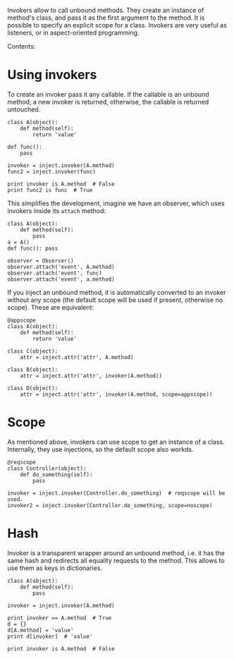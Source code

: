 Invokers allow to call unbound methods. They create an instance of method's
class, and pass it as the first argument to the method. It is possible to
specify an explicit scope for a class. Invokers are very useful as listeners,
or in aspect-oriented programming.

Contents:


# Using invokers #

To create an invoker pass it any callable. If the callable is an unbound
method, a new invoker is returned, otherwise, the callable is returned
untouched.
```
class A(object):
    def method(self):
        return 'value'

def func():
    pass

invoker = inject.invoker(A.method)
func2 = inject.invoker(func)

print invoker is A.method  # False
print func2 is func  # True
```

This simplifies the development, imagine we have an observer, which uses
invokers inside its `attach` method:
```
class A(object):
    def method(self):
        pass
a = A()
def func(): pass

observer = Observer()
observer.attach('event', A.method)
observer.attach('event', func)
observer.attach('event', a.method)
```

If you inject an unbound method, it is automatically converted to an invoker
without any scope (the default scope will be used if present, otherwise
no scope). These are equivalent:
```
@appscope
class A(object):
    def method(self):
        return 'value'

class C(object):
    attr = inject.attr('attr', A.method)

class B(object):
    attr = inject.attr('attr', invoker(A.method))

class D(object):
    attr = inject.attr('attr', invoker(A.method, scope=appscope))
```

# Scope #
As mentioned above, invokers can use scope to get an instance of a class.
Internally, they use injections, so the default scope also workds.
```
@reqscope
class Controller(object):
    def do_something(self):
        pass

invoker = inject.invoker(Controller.do_something)  # reqscope will be used.
invoker2 = inject.invoker(Controller.do_something, scope=noscope)
```

# Hash #
Invoker is a transparent wrapper around an unbound method, i.e. it has the same
hash and redirects all equality requests to the method. This allows to use
them as keys in dictionaries.
```
class A(object):
    def method(self):
        pass

invoker = inject.invoker(A.method)

print invoker == A.method  # True
d = {}
d[A.method] = 'value'
print d[invoker]  # 'value'

print invoker is A.method  # False
```